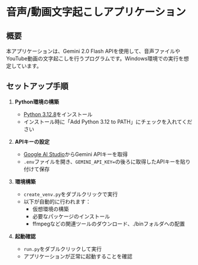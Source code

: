 # 音声/動画文字起こしアプリケーション

## 概要
本アプリケーションは、Gemini 2.0 Flash APIを使用して、音声ファイルやYouTube動画の文字起こしを行うプログラムです。Windows環境での実行を想定しています。

## セットアップ手順

1. **Python環境の構築**
   - [Python 3.12.8](https://www.python.org/ftp/python/3.12.8/python-3.12.8-amd64.exe)をインストール
   - インストール時に「Add Python 3.12 to PATH」にチェックを入れてください

2. **APIキーの設定**
   - [Google AI Studio](https://aistudio.google.com/apikey)からGemini APIキーを取得
   - `.env`ファイルを開き、`GEMINI_API_KEY=`の後ろに取得したAPIキーを貼り付けて保存

3. **環境構築**
   - `create_venv.py`をダブルクリックで実行
   - 以下が自動的に行われます：
     - 仮想環境の構築
     - 必要なパッケージのインストール
     - ffmpegなどの関連ツールのダウンロード、./binフォルダへの配置

4. **起動確認**
   - `run.py`をダブルクリックして実行
   - アプリケーションが正常に起動することを確認